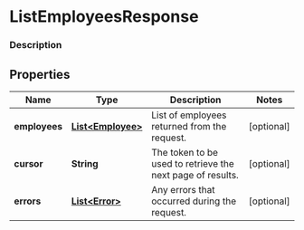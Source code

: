 
# ListEmployeesResponse

### Description



## Properties
Name | Type | Description | Notes
------------ | ------------- | ------------- | -------------
**employees** | [**List&lt;Employee&gt;**](Employee.md) | List of employees returned from the request. |  [optional]
**cursor** | **String** | The token to be used to retrieve the next page of results. |  [optional]
**errors** | [**List&lt;Error&gt;**](Error.md) | Any errors that occurred during the request. |  [optional]



